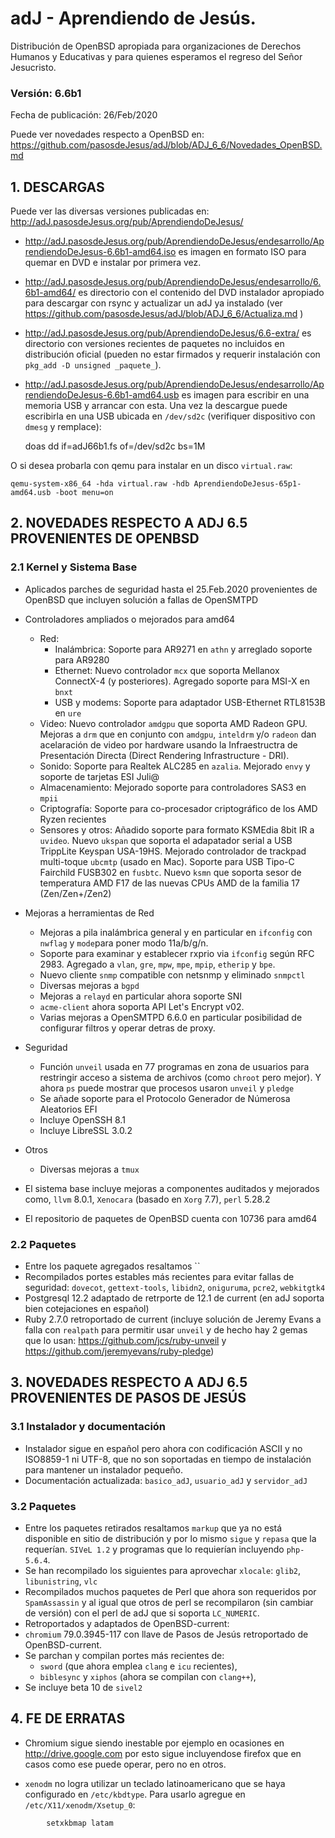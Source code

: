 # adJ - Aprendiendo de Jesús.
Distribución de OpenBSD apropiada para organizaciones de Derechos Humanos
y Educativas y para quienes esperamos el regreso del Señor Jesucristo.

### Versión: 6.6b1
Fecha de publicación: 26/Feb/2020

Puede ver novedades respecto a OpenBSD en:
  <https://github.com/pasosdeJesus/adJ/blob/ADJ_6_6/Novedades_OpenBSD.md>

## 1. DESCARGAS

Puede ver las diversas versiones publicadas en: 
  <http://adJ.pasosdeJesus.org/pub/AprendiendoDeJesus/>

* <http://adJ.pasosdeJesus.org/pub/AprendiendoDeJesus/endesarrollo/AprendiendoDeJesus-6.6b1-amd64.iso> es imagen en formato ISO para quemar en DVD e instalar por primera vez.
* <http://adJ.pasosdeJesus.org/pub/AprendiendoDeJesus/endesarrollo/6.6b1-amd64/> es directorio con el contenido del DVD instalador apropiado para descargar con rsync y actualizar un adJ ya instalado (ver  <https://github.com/pasosdeJesus/adJ/blob/ADJ_6_6/Actualiza.md> )
* <http://adJ.pasosdeJesus.org/pub/AprendiendoDeJesus/6.6-extra/> es directorio con versiones recientes de paquetes no incluidos en distribución oficial (pueden no estar firmados y requerir instalación con `pkg_add -D unsigned _paquete_`).
* <http://adJ.pasosdeJesus.org/pub/AprendiendoDeJesus/endesarrollo/AprendiendoDeJesus-6.6b1-amd64.usb> es imagen para escribir en una memoria USB y arrancar
  con esta. Una vez la descargue puede escribirla en una USB ubicada en 
  `/dev/sd2c` (verifiquer dispositivo con `dmesg` y remplace):

	doas dd if=adJ66b1.fs of=/dev/sd2c bs=1M

 O si desea probarla con qemu para instalar en un disco `virtual.raw`:

 	qemu-system-x86_64 -hda virtual.raw -hdb AprendiendoDeJesus-65p1-amd64.usb -boot menu=on


## 2. NOVEDADES RESPECTO A ADJ 6.5 PROVENIENTES DE OPENBSD

### 2.1 Kernel y Sistema Base

* Aplicados parches de seguridad hasta el 25.Feb.2020 provenientes de 
  OpenBSD que incluyen solución a fallas de OpenSMTPD
* Controladores ampliados o mejorados para amd64
	* Red:
		* Inalámbrica: Soporte para AR9271 en `athn` y arreglado
		  soporte para AR9280
		* Ethernet: Nuevo controlador `mcx` que soporta Mellanox 
		  ConnectX-4 (y posteriores). Agregado soporte para 
		  MSI-X en `bnxt`
		* USB y modems: Soporte para adaptador USB-Ethernet RTL8153B 
	 	  en `ure`
	* Video: Nuevo controlador `amdgpu` que soporta AMD Radeon GPU.
	  Mejoras a `drm` que en conjunto con `amdgpu`, `inteldrm` y/o
	  `radeon` dan acelaración de video por hardware usando la
	   Infraestructra de Presentación Directa (Direct Rendering
	   Infrastructure - DRI).
	* Sonido: Soporte para Realtek ALC285 en `azalia`. Mejorado
 	  `envy` y soporte de tarjetas ESI Juli@
	* Almacenamiento: Mejorado soporte para controladores SAS3 en
	  `mpii`
	* Criptografía: Soporte para co-procesador criptográfico 
	  de los AMD Ryzen recientes
	* Sensores y otros: Añadido soporte para formato KSMEdia 8bit IR a 
	  `uvideo`.  Nuevo `ukspan` que soporta el adapatador serial a USB 
	   TrippLite Keyspan USA-19HS. Mejorado controlador de trackpad 
	   multi-toque `ubcmtp` (usado en Mac). Soporte para USB Tipo-C
	   Fairchild FUSB302  en  `fusbtc`. Nuevo `ksmn` que soporta
	   sesor de temperatura AMD F17 de las nuevas CPUs AMD de la familia
	   17 (Zen/Zen+/Zen2)
	
* Mejoras a herramientas de Red
	* Mejoras a pila inalámbrica general y en particular en `ifconfig` 
	  con `nwflag` y `mode`para poner modo 11a/b/g/n.
	* Soporte para examinar y establecer rxprio via `ifconfig` según
	  RFC 2983. Agregado a `vlan`, `gre`, `mpw`, `mpe`, `mpip`, 
	 `etherip` y `bpe`.
	* Nuevo cliente `snmp` compatible con netsnmp y eliminado `snmpctl`
	* Diversas mejoras a `bgpd`
	* Mejoras a `relayd` en particular ahora soporte SNI
	* `acme-client` ahora soporta API Let's Encrypt v02.
	* Varias mejoras a OpenSMTPD 6.6.0 en particular posibilidad
	  de configurar filtros y operar detras de proxy.

* Seguridad
	* Función `unveil` usada en 77 programas en zona de usuarios para 
	  restringir acceso a sistema de archivos (como `chroot` pero mejor).
	  Y ahora `ps` puede mostrar que procesos usaron `unveil` y `pledge`
	* Se añade soporte para el Protocolo Generador de Númerosa Aleatorios 
	  EFI
	* Incluye OpenSSH 8.1
	* Incluye LibreSSL 3.0.2
* Otros
	* Diversas mejoras a `tmux`

* El sistema base incluye mejoras a componentes auditados y mejorados 
  como, `llvm` 8.0.1,  `Xenocara` (basado en `Xorg` 7.7),
  `perl` 5.28.2
* El repositorio de paquetes de OpenBSD cuenta con 10736 para amd64


### 2.2 Paquetes 

* Entre los paquete agregados resaltamos ``
* Recompilados portes estables más recientes para evitar fallas de seguridad: 
   `dovecot`, `gettext-tools`, `libidn2`, `oniguruma`, `pcre2`, `webkitgtk4`
* Postgresql 12.2 adaptado de retrporte de 12.1 de current (en adJ soporta 
  bien cotejaciones en español)
* Ruby 2.7.0 retroportado de current  (incluye solución de Jeremy Evans a 
  falla con `realpath` para permitir usar `unveil` y de hecho hay 2 gemas 
  que lo usan: <https://github.com/jcs/ruby-unveil> y 
  <https://github.com/jeremyevans/ruby-pledge>)


## 3. NOVEDADES RESPECTO A ADJ 6.5 PROVENIENTES DE PASOS DE JESÚS

### 3.1 Instalador y documentación

* Instalador sigue en español pero ahora con codificación ASCII y no 
  ISO8859-1 ni UTF-8, que no son soportadas en tiempo de instalación 
  para mantener un instalador pequeño.
* Documentación actualizada: `basico_adJ`, `usuario_adJ` y `servidor_adJ`

### 3.2 Paquetes

* Entre los paquetes retirados resaltamos `markup` que ya no está disponible
  en sitio de distribución y por lo mismo `sigue` y `repasa` que la requerían.
  `SIVeL 1.2` y programas que lo requierían incluyendo `php-5.6.4`.
* Se han recompilado los siguientes para aprovechar `xlocale`:
   `glib2`, `libunistring`, `vlc`
* Recompilados muchos paquetes de Perl que ahora son requeridos por 
  `SpamAssassin` y al igual que otros de perl se recompilaron (sin cambiar 
  de versión) con el perl de adJ que si soporta `LC_NUMERIC`.  
* Retroportados y adaptados de OpenBSD-current: 
* `chromium` 79.0.3945-117 con llave de Pasos de Jesús retroportado de 
  OpenBSD-current.
* Se parchan y compilan portes más recientes de:
	* `sword` (que ahora emplea `clang` e `icu` recientes),
	*  `biblesync` y `xiphos` (ahora se compilan con `clang++`),
* Se incluye beta 10 de `sivel2`


## 4. FE DE ERRATAS

- Chromium sigue siendo inestable por ejemplo en ocasiones en 
	<http://drive.google.com>
  por esto sigue incluyendose firefox que en casos como ese puede operar,
  pero no en otros.

- `xenodm` no logra utilizar un teclado latinoamericano que se haya
  configurado en `/etc/kbdtype`.  Para usarlo
  agregue en `/etc/X11/xenodm/Xsetup_0`:
```
		setxkbmap latam
```
